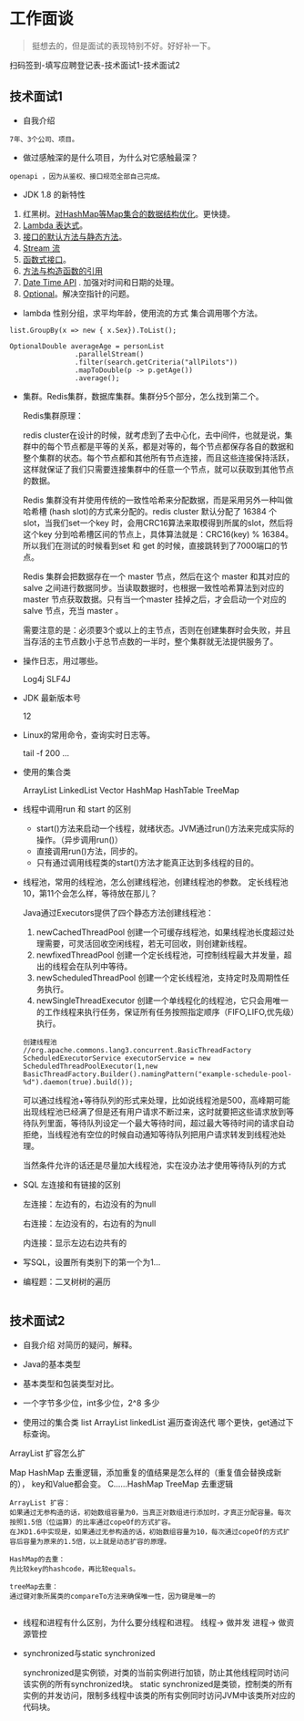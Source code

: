 # 工作面谈

> 挺想去的，但是面试的表现特别不好。好好补一下。

扫码签到-填写应聘登记表-技术面试1-技术面试2


## 技术面试1

- 自我介绍
```text
7年、3个公司、项目。
```

- 做过感触深的是什么项目，为什么对它感触最深？
```text
openapi ，因为从鉴权、接口规范全部自己完成。
```

- JDK 1.8 的新特性
1. 红黑树。[对HashMap等Map集合的数据结构优化](../../其他/Java/JDK1.8/JDK1.8-Map.md)。更快捷。
2. [Lambda 表达式](../../其他/Java/JDK1.8/JDK1.8-Lambda.md)。
3. [接口的默认方法与静态方法](../../其他/Java/JDK1.8/JDK1.8-Interface.md)。
4. [Stream 流](../../其他/Java/JDK1.8/JDK1.8-Stream.md)
5. [函数式接口](../../其他/Java/JDK1.8/JDK1.8-FunctionalInterface.md)。
6. [方法与构造函数的引用](../../其他/Java/JDK1.8/JDK1.8-Method.md)
7. [Date Time API](../../其他/Java/JDK1.8/JDK1.8-DateTimeAPI.md) . 加强对时间和日期的处理。
8. [Optional](../../其他/Java/JDK1.8/JDK1.8-Optional.md)。解决空指针的问题。

- lambda 性别分组，求平均年龄，使用流的方式
集合调用哪个方法。
```text
list.GroupBy(x => new { x.Sex}).ToList();

OptionalDouble averageAge = personList
                .parallelStream()
                .filter(search.getCriteria("allPilots"))
                .mapToDouble(p -> p.getAge())
                .average();
```

- 集群。Redis集群，数据库集群。集群分5个部分，怎么找到第二个。

    Redis集群原理：
    
    redis cluster在设计的时候，就考虑到了去中心化，去中间件，也就是说，集群中的每个节点都是平等的关系，都是对等的，每个节点都保存各自的数据和整个集群的状态。每个节点都和其他所有节点连接，而且这些连接保持活跃，这样就保证了我们只需要连接集群中的任意一个节点，就可以获取到其他节点的数据。
    
    Redis 集群没有并使用传统的一致性哈希来分配数据，而是采用另外一种叫做哈希槽 (hash slot)的方式来分配的。redis cluster 默认分配了 16384 个slot，当我们set一个key 时，会用CRC16算法来取模得到所属的slot，然后将这个key 分到哈希槽区间的节点上，具体算法就是：CRC16(key) % 16384。所以我们在测试的时候看到set 和 get 的时候，直接跳转到了7000端口的节点。
    
    Redis 集群会把数据存在一个 master 节点，然后在这个 master 和其对应的salve 之间进行数据同步。当读取数据时，也根据一致性哈希算法到对应的 master 节点获取数据。只有当一个master 挂掉之后，才会启动一个对应的 salve 节点，充当 master 。
    
    需要注意的是：必须要3个或以上的主节点，否则在创建集群时会失败，并且当存活的主节点数小于总节点数的一半时，整个集群就无法提供服务了。


- 操作日志，用过哪些。

    Log4j SLF4J 

- JDK 最新版本号

    12

- Linux的常用命令，查询实时日志等。

    tail -f 200 ...

- 使用的集合类

    ArrayList LinkedList Vector HashMap HashTable TreeMap 

- 线程中调用run 和 start 的区别
    
    - start()方法来启动一个线程，就绪状态。JVM通过run()方法来完成实际的操作。（异步调用run()）
    - 直接调用run()方法，同步的。
    - 只有通过调用线程类的start()方法才能真正达到多线程的目的。

- 线程池，常用的线程池，怎么创建线程池，创建线程池的参数。
定长线程池10，第11个会怎么样，等待放在那儿？

    Java通过Executors提供了四个静态方法创建线程池：
    1. newCachedThreadPool 创建一个可缓存线程池，如果线程池长度超过处理需要，可灵活回收空闲线程，若无可回收，则创建新线程。
    2. newfixedThreadPool 创建一个定长线程池，可控制线程最大并发量，超出的线程会在队列中等待。
    3. newScheduledThreadPool 创建一个定长线程池，支持定时及周期性任务执行。
    4. newSingleThreadExecutor 创建一个单线程化的线程池，它只会用唯一的工作线程来执行任务，保证所有任务按照指定顺序（FIFO,LIFO,优先级）执行。
    
    ```text
    创建线程池
    //org.apache.commons.lang3.concurrent.BasicThreadFactory
    ScheduledExecutorService executorService = new ScheduledThreadPoolExecutor(1,new BasicThreadFactory.Builder().namingPattern("example-schedule-pool-%d").daemon(true).build());
    
    ```

    可以通过线程池+等待队列的形式来处理，比如说线程池是500，高峰期可能出现线程池已经满了但是还有用户请求不断过来，这时就要把这些请求放到等待队列里面，等待队列设定一个最大等待时间，超过最大等待时间的请求自动拒绝，当线程池有空位的时候自动通知等待队列把用户请求转发到线程池处理。

    当然条件允许的话还是尽量加大线程池，实在没办法才使用等待队列的方式

- SQL 左连接和有链接的区别

    左连接：左边有的，右边没有的为null
    
    右连接：左边没有的，右边有的为null
    
    内连接：显示左边右边共有的

- 写SQL，设置所有类别下的第一个为1...

- 编程题：二叉树树的遍历

```text

```


## 技术面试2

- 自我介绍
对简历的疑问，解释。

- Java的基本类型

- 基本类型和包装类型对比。

- 一个字节多少位，int多少位，2^8 多少

- 使用过的集合类
list
ArrayList linkedList 
遍历查询迭代 哪个更快，get通过下标查询。

ArrayList 扩容怎么扩

Map 
HashMap  去重逻辑，添加重复的值结果是怎么样的（重复值会替换成新的）， key和Value都会变。
C……HashMap
TreeMap 去重逻辑


```text
ArrayList 扩容：
如果通过无参构造的话，初始数组容量为0，当真正对数组进行添加时，才真正分配容量。每次按照1.5倍（位运算）的比率通过copeOf的方式扩容。 
在JKD1.6中实现是，如果通过无参构造的话，初始数组容量为10，每次通过copeOf的方式扩容后容量为原来的1.5倍，以上就是动态扩容的原理。

HashMap的去重：
先比较key的hashcode，再比较equals。

treeMap去重：
通过键对象所属类的compareTo方法来确保唯一性，因为键是唯一的


```

- 线程和进程有什么区别，为什么要分线程和进程。
线程-> 做并发
进程-> 做资源管控

- synchronized与static synchronized

    synchronized是实例锁，对类的当前实例进行加锁，防止其他线程同时访问该实例的所有synchronized块。
    static synchronized是类锁，控制类的所有实例的并发访问，限制多线程中该类的所有实例同时访问JVM中该类所对应的代码块。











